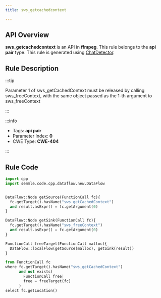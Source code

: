 ```yaml
---
title: sws_getcachedcontext

---
```



## API Overview
**sws_getcachedcontext** is an API in **ffmpeg**. This rule belongs to the **api pair** type. This rule is generated using [ChatDetector](../../tools/ChatDetector).
## Rule Description

:::tip

Parameter 1 of sws_getCachedContext must be released by calling sws_freeContext, with the same object passed as the 1-th argument to sws_freeContext

:::

:::info

- Tags: **api pair**
- Parameter Index: **0**
- CWE Type: **CWE-404**

:::

## Rule Code
```python
import cpp
import semmle.code.cpp.dataflow.new.DataFlow


DataFlow::Node getSource(FunctionCall fc){
  fc.getTarget().hasName("sws_getCachedContext")
  and result.asExpr() = fc.getArgument(0)
}

DataFlow::Node getSink(FunctionCall fc){
  fc.getTarget().hasName("sws_freeContext")
  and result.asExpr() = fc.getArgument(0)
}

FunctionCall freeTarget(FunctionCall malloc){
  DataFlow::localFlow(getSource(malloc), getSink(result))
}

from FunctionCall fc
where fc.getTarget().hasName("sws_getCachedContext")
      and not exists(
        FunctionCall free| 
        free = freeTarget(fc)
      )
select fc.getLocation()
```